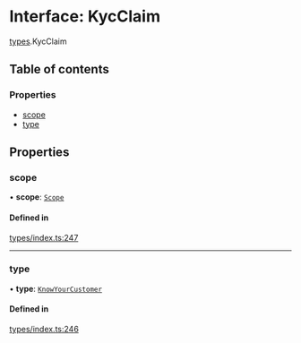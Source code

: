 # Interface: KycClaim

[types](../wiki/types).KycClaim

## Table of contents

### Properties

- [scope](../wiki/types.KycClaim#scope)
- [type](../wiki/types.KycClaim#type)

## Properties

### scope

• **scope**: [`Scope`](../wiki/types.Scope)

#### Defined in

[types/index.ts:247](https://github.com/PolymeshAssociation/polymesh-sdk/blob/2d3ac2ae/src/types/index.ts#L247)

___

### type

• **type**: [`KnowYourCustomer`](../wiki/types.ClaimType#knowyourcustomer)

#### Defined in

[types/index.ts:246](https://github.com/PolymeshAssociation/polymesh-sdk/blob/2d3ac2ae/src/types/index.ts#L246)
